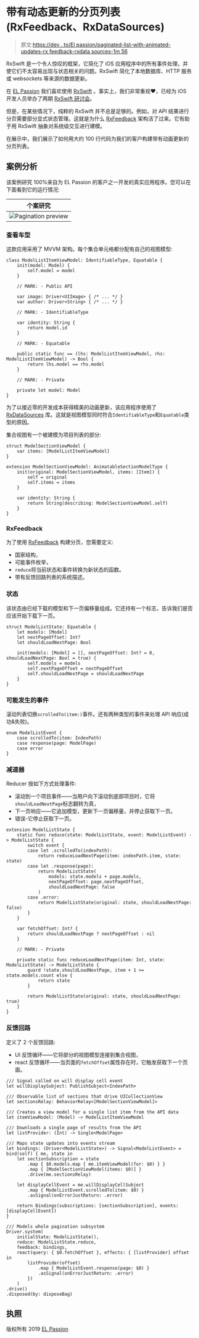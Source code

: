 # 带有动态更新的分页列表(RxFeedback、RxDataSources)

> 原文:[https://dev . to/El passion/paginated-list-with-animated-updates-rx feedback-rxdata sources-1m 56](https://dev.to/elpassion/paginated-list-with-animated-updates-rxfeedback-rxdatasources-1m56)

RxSwift 是一个令人惊叹的框架，它简化了 iOS 应用程序中的所有事件处理，并使它们不太容易出现与状态相关的问题。RxSwift 简化了本地数据库、HTTP 服务或 websockets 等来源的数据更新。

在 [EL Passion](https://www.elpassion.com) 我们喜欢使用 [RxSwift](https://github.com/ReactiveX/RxSwift) 。事实上，我们非常重视❤️，已经为 iOS 开发人员举办了两期 [RxSwift 研讨会](https://edu.elpassion.com/workshops/rxswift/)。

但是，在某些情况下，纯粹的 RxSwift 并不总是足够的。例如，对 API 结果进行分页需要部分显式状态管理。这就是为什么 [RxFeedback](https://github.com/NoTests/RxFeedback.swift) 架构活了过来。它有助于用 RxSwift 抽象对系统级交互进行建模。

在展示中，我们展示了如何用大约 100 行代码为我们的客户构建带有动画更新的分页列表。

## [](#case-study)案例分析

该案例研究 100%来自为 EL Passion 的客户之一开发的真实应用程序。您可以在下面看到它的运行情况:

| 个案研究 |
| --- |
| ![Pagination preview](../Images/116a96fac1704246d148e64127cb5d7d.png) |

### [](#view-models)查看车型

这款应用采用了 MVVM 架构。每个集合单元格都分配有自己的视图模型:

```
class ModelListItemViewModel: IdentifiableType, Equatable {
    init(model: Model) {
        self.model = model
    }

    // MARK: - Public API

    var image: Driver<UIImage> { /* ... */ }
    var author: Driver<String> { /* ... */ }

    // MARK: - IdentifiableType

    var identity: String {
        return model.id
    }

    // MARK: - Equatable

    public static func == (lhs: ModelListItemViewModel, rhs: ModelListItemViewModel) -> Bool {
        return lhs.model == rhs.model
    } 

    // MARK: - Private

    private let model: Model
} 
```

为了以接近零的开发成本获得精美的动画更新，该应用程序使用了 [RxDataSources](https://github.com/RxSwiftCommunity/RxDataSources) 库。这就是视图模型同时符合`IdentifiableType`和`Equatable`类型的原因。

集合视图有一个被建模为项目列表的部分:

```
struct ModelSectionViewModel {
    var items: [ModelListItemViewModel]
}

extension ModelSectionViewModel: AnimatableSectionModelType {
    init(original: ModelSectionViewModel, items: [Item]) {
        self = original
        self.items = items
    }

    var identity: String {
        return String(describing: ModelSectionViewModel.self)
    }
} 
```

### [](#rxfeedback)RxFeedback

为了使用 [RxFeedback](https://github.com/NoTests/RxFeedback.swift) 构建分页，您需要定义:

*   国家结构，
*   可能事件枚举，
*   `reduce`将当前状态和事件转换为新状态的函数。
*   带有反馈回路列表的系统描述。

### [](#state)状态

该状态由已经下载的模型和下一页偏移量组成。它还持有一个标志，告诉我们是否应该开始下载下一页。

```
struct ModelListState: Equatable {
    let models: [Model]
    let nextPageOffset: Int?
    let shouldLoadNextPage: Bool

    init(models: [Model] = [], nextPageOffset: Int? = 0, shouldLoadNextPage: Bool = true) {
        self.models = models
        self.nextPageOffset = nextPageOffset
        self.shouldLoadNextPage = shouldLoadNextPage
    }
} 
```

### [](#possible-events)可能发生的事件

滚动列表切换`scrolledTo(item:)`事件。还有两种类型的事件来处理 API 响应(成功&失败)。

```
enum ModelListEvent {
    case scrolledTo(item: IndexPath)
    case response(page: ModelPage)
    case error
} 
```

### [](#reducer)减速器

Reducer 按如下方式处理事件:

*   滚动到一个项目事件——当用户向下滚动到底部项目时，它将`shouldLoadNextPage`标志翻转为真，
*   下一页响应——它追加模型，更新下一页偏移量，并停止获取下一页。
*   错误-它停止获取下一页。

```
extension ModelListState {
    static func reduce(state: ModelListState, event: ModelListEvent) -> ModelListState {
        switch event {
        case let .scrolledTo(indexPath):
            return reduceLoadNextPage(item: indexPath.item, state: state)
        case let .response(page):
            return ModelListState(
                models: state.models + page.models,
                nextPageOffset: page.nextPageOffset,
                shouldLoadNextPage: false
            )
        case .error:
            return ModelListState(original: state, shouldLoadNextPage: false)
        }
    }

    var fetchOffset: Int? {
        return shouldLoadNextPage ? nextPageOffset : nil
    }

    // MARK: - Private

    private static func reduceLoadNextPage(item: Int, state: ModelListState) -> ModelListState {
        guard !state.shouldLoadNextPage, item + 1 >= state.models.count else {
            return state
        }

        return ModelListState(original: state, shouldLoadNextPage: true)
    }
} 
```

### [](#feedback-loop)反馈回路

定义了 2 个反馈回路:

*   UI 反馈循环——它将部分的视图模型连接到集合视图，
*   react 反馈循环——当页面的`fetchOffset`属性存在时，它触发获取下一个页面。

```
/// Signal called on will display cell event
let willDisplaySubject: PublishSubject<IndexPath>

/// Observable list of sections that drive UICollectionView
let sectionsRelay: BehaviorRelay<[ModelSectionViewModel]>

/// Creates a view model for a single list item from the API data
let itemViewModel: (Model) -> ModelListItemViewModel

/// Downloads a single page of results from the API
let listProvider: (Int) -> Single<ModelPage>

/// Maps state updates into events stream
let bindings: (Driver<ModelListState>) -> Signal<ModelListEvent> = bind(self) { me, state in
    let sectionSubscription = state
        .map { $0.models.map { me.itemViewModel(for: $0) } }
        .map { [ModelSectionViewModel(items: $0)] }
        .drive(me.sectionsRelay)

    let displayCellEvent = me.willDisplayCellSubject
        .map { ModelListEvent.scrolledTo(item: $0) }
        .asSignal(onErrorJustReturn: .error)

    return Bindings(subscriptions: [sectionSubscription], events: [displayCellEvent])
}

/// Models whole pagination subsystem
Driver.system(
    initialState: ModelListState(),
    reduce: ModelListState.reduce,
    feedback: bindings,
    react(query: { $0.fetchOffset }, effects: { [listProvider] offset in
        listProvider(offset)
            .map { ModelListEvent.response(page: $0) }
            .asSignal(onErrorJustReturn: .error)
        })
    )
.drive()
.disposed(by: disposeBag) 
```

## [](#license)执照

版权所有 2019 [EL Passion](https://www.elpassion.com)